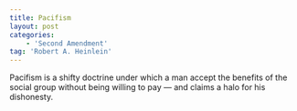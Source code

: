 ```yaml
---
title: Pacifism
layout: post
categories:
    - 'Second Amendment'
tag: 'Robert A. Heinlein'
---
```


Pacifism is a shifty doctrine under which a man accept the benefits of the social group without being willing to pay — and claims a halo for his dishonesty.